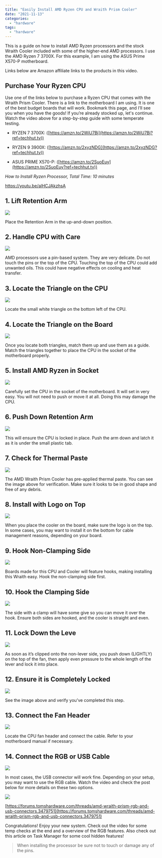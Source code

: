 ```yaml
---
title: "Easily Install AMD Ryzen CPU and Wraith Prism Cooler"
date: "2021-11-13"
categories: 
  - "hardware"
tags: 
  - "hardware"
---
```


This is a guide on how to install AMD Ryzen processors and the stock Wraith Cooler included with some of the higher-end AMD processors. I use the AMD Ryzen 7 3700X. For this example, I am using the ASUS Prime X570-P motherboard.

Links below are Amazon affiliate links to the products in this video.

## Purchase Your Ryzen CPU

Use one of the links below to purchase a Ryzen CPU that comes with the Wraith Prism Cooler. There is a link to the motherboard I am using. It is one of the best budget boards that will work. Bookmark this page, and I’ll see you when you have the goods! If you’re already stocked up, let's continue. Watch the video above for a step-by-step guide with some temperate testing.

- RYZEN 7 3700X: ([https://amzn.to/2WiU7Bj](https://amzn.to/2WiU7Bj?ref=techhut.tv))

- RYZEN 9 3900X: ([https://amzn.to/2xyzNDG](https://amzn.to/2xyzNDG?ref=techhut.tv))

- ASUS PRIME X570-P: ([https://amzn.to/2SuoEuy](https://amzn.to/2SuoEuy?ref=techhut.tv))

_How to Install Ryzen Processor, Total Time: 10 minutes_

https://youtu.be/alHCJAkzhsA

## 1\. Lift Retention Arm

![](images/1-amd-retention-arm-1024x576-1.jpg)

Place the Retention Arm in the up-and-down position.

## 2\. Handle CPU with Care

![](images/2-amd-ryzen-pins-1024x576-1.jpg)

AMD processors use a pin-based system. They are very delicate. Do not touch the pins or the top of the CPU. Touching the top of the CPU could add unwanted oils. This could have negative effects on cooling and heat transfer.

## 3\. Locate the Triangle on the CPU

![](images/3-amd-cpu-triangle-1024x576-1.jpg)

Locate the small white triangle on the bottom left of the CPU.

## 4\. Locate the Triangle on the Board

![](images/4-amd-cpu-socket-1024x576-1.jpg)

Once you locate both triangles, match them up and use them as a guide. Match the triangles together to place the CPU in the socket of the motherboard properly.

## 5\. Install AMD Ryzen in Socket

![](images/5-amd-motherboard-installed-1024x576-1.jpg)

Carefully set the CPU in the socket of the motherboard. It will set in very easy. You will not need to push or move it at all. Doing this may damage the CPU.

## 6\. Push Down Retention Arm

![](images/6-amd-retention-arm-down-1024x576-1.jpg)

This will ensure the CPU is locked in place. Push the arm down and latch it as it is under the small plastic tab.

## 7\. Check for Thermal Paste

![](images/7-amd-cooler-preinstalled-paste-1024x576-1.jpg)

The AMD Wraith Prism Cooler has pre-applied thermal paste. You can see the image above for verification. Make sure it looks to be in good shape and free of any debris.

## 8\. Install with Logo on Top

![](images/8-amd-logo-cooler-1024x576-1.jpg)

When you place the cooler on the board, make sure the logo is on the top. In some cases, you may want to install it on the bottom for cable management reasons, depending on your board.

## 9\. Hook Non-Clamping Side

![](images/9-amd-cooler-clamping-hook-1024x576-1.jpg)

Boards made for this CPU and Cooler will feature hooks, making installing this Wraith easy. Hook the non-clamping side first.

## 10\. Hook the Clamping Side

![](images/10-amd-wriath-cooler-mobo-1024x576-1.jpg)

The side with a clamp will have some give so you can move it over the hook. Ensure both sides are hooked, and the cooler is straight and even.

## 11\. Lock Down the Leve

![](images/11-amd-cooler-lever-1024x576-1.jpg)

As soon as it’s clipped onto the non-lever side, you push down (LIGHTLY) on the top of the fan, then apply even pressure to the whole length of the lever and lock it into place.

## 12\. Ensure it is Completely Locked

![](images/12-amd-level-locked-cooler-1024x576-1.jpg)

See the image above and verify you’ve completed this step.

## 13\. Connect the Fan Header

![](images/13-amd-fan-header-connection-1024x576-1.jpg)

Locate the CPU fan header and connect the cable. Refer to your motherboard manual if necessary.

## 14\. Connect the RGB or USB Cable

![](images/14-amd-rgb-usb-cable-1024x576-1.jpg)

In most cases, the USB connector will work fine. Depending on your setup, you may want to use the RGB cable. Watch the video and check the post below for more details on these two options.

![](images/15-amd-toms-hardware.png)

[https://forums.tomshardware.com/threads/amd-wraith-prism-rgb-and-usb-connectors.3479751](https://forums.tomshardware.com/threads/amd-wraith-prism-rgb-and-usb-connectors.3479751)

Congratulations! Enjoy your new system. Check out the video for some temp checks at the end and a overview of the RGB features. Also check out this article on Task Manager for some cool hidden features!

> When installing the processor be sure not to touch or damage any of the pins.
